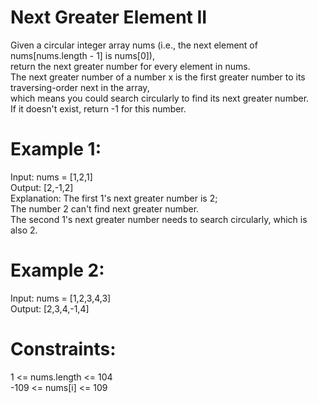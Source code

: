 # Next Greater Element II

Given a circular integer array nums (i.e., the next element of nums[nums.length - 1] is nums[0]),  
return the next greater number for every element in nums.  
The next greater number of a number x is the first greater number to its traversing-order next in the array,  
which means you could search circularly to find its next greater number.  
If it doesn't exist, return -1 for this number.


# Example 1:
Input: nums = [1,2,1]  
Output: [2,-1,2]  
Explanation: The first 1's next greater number is 2;  
The number 2 can't find next greater number.  
The second 1's next greater number needs to search circularly, which is also 2.  

# Example 2:
Input: nums = [1,2,3,4,3]  
Output: [2,3,4,-1,4]  
 

# Constraints:
1 <= nums.length <= 104  
-109 <= nums[i] <= 109